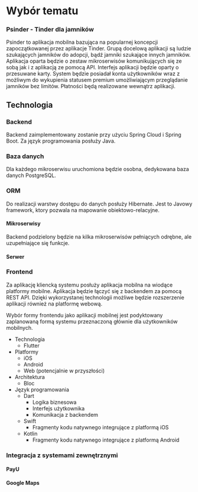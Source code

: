 # Wybór tematu
### Psinder - Tinder dla jamników
Psinder to aplikacja mobilna bazująca na popularnej koncepcji zapoczątkowanej przez aplikacje Tinder. Grupą docelową aplikacji są ludzie szukających jamników do adopcji, bądź jamniki szukające innych jamników. Aplikacja oparta będzie o zestaw mikroserwisów komunikujących się ze sobą jak i z aplikacją ze pomocą API. Interfejs aplikacji będzie oparty o przesuwane karty. System będzie posiadał konta użytkowników wraz z możliwym do wykupienia statusem premium umożliwiającym przeglądanie jamników bez limitów. Płatności będą realizowane wewnątrz aplikacji.

## Technologia

### Backend
Backend zaimplementowany zostanie przy użyciu Spring Cloud i Spring Boot. Za język programowania posłuży Java.

### Baza danych
Dla każdego mikroserwisu uruchomiona będzie osobna, dedykowana baza danych PostgreSQL.

### ORM 
Do realizacji warstwy dostępu do danych posłuży Hibernate. Jest to Javowy framework, ktory pozwala na mapowanie obiektowo-relacyjne.

#### Mikroserwisy
Backend podzielony będzie na kilka mikroserwisów pełniących odrębne, ale uzupełniające się funkcje.


#### Serwer

### Frontend
Za aplikację kliencką systemu posłuży aplikacja mobilna na wiodące platformy mobilne. Aplikacja będzie łączyć się z backendem za pomocą REST API. Dzięki wykorzystanej technologii możliwe będzie rozszerzenie aplikacji również na platformę webową.

Wybór formy frontendu jako aplikacji mobilnej jest podyktowany zaplanowaną formą systemu przeznaczoną głównie dla użytkowników mobilnych.

* Technologia
  * Flutter
* Platformy
  * iOS
  * Android
  * Web (potencjalnie w przyszłości)
* Architektura
  * Bloc
* Język programowania
  * Dart
    * Logika biznesowa
    * Interfejs użytkownika
    * Komunikacja z backendem
  * Swift
    * Fragmenty kodu natywnego integrujące z platformą iOS
  * Kotlin
    * Fragmenty kodu natywnego integrujące z platformą Android
    
### Integracja z systemami zewnętrznymi

#### PayU

#### Google Maps
